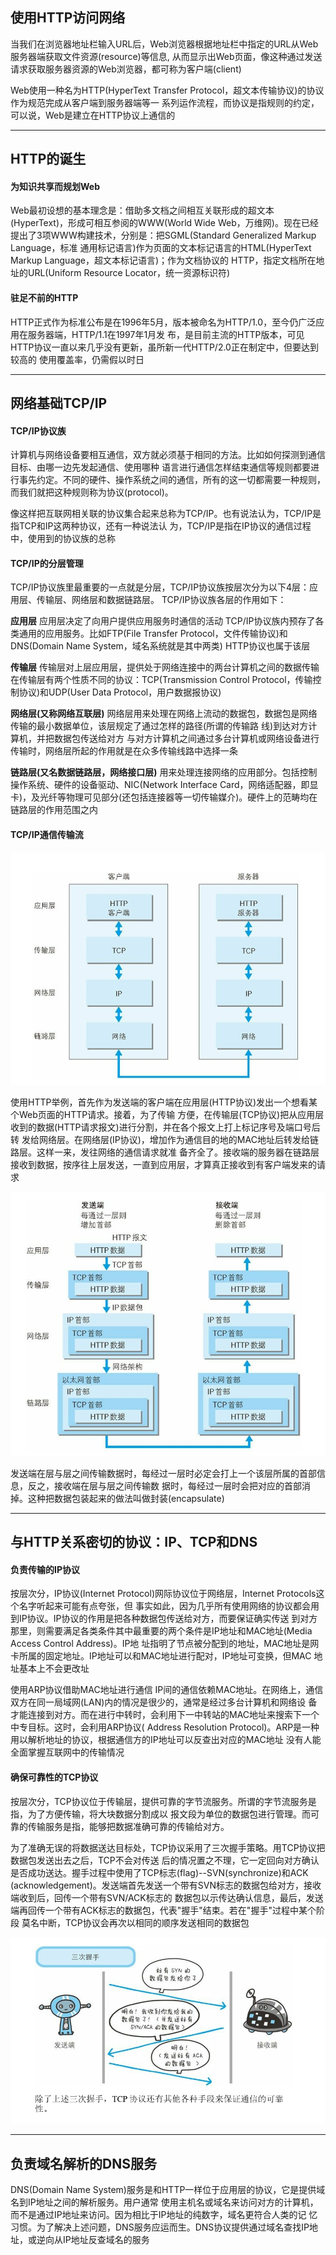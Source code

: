  ## 使用HTTP访问网络
    
当我们在浏览器地址栏输入URL后，Web浏览器根据地址栏中指定的URL从Web服务器端获取文件资源(resource)等信息,
从而显示出Web页面，像这种通过发送请求获取服务器资源的Web浏览器，都可称为客户端(client)
    
Web使用一种名为HTTP(HyperText Transfer Protocol，超文本传输协议)的协议作为规范完成从客户端到服务器端等一
系列运作流程，而协议是指规则的约定，可以说，Web是建立在HTTP协议上通信的
    
---

 ## HTTP的诞生
  #### 为知识共享而规划Web
    
Web最初设想的基本理念是：借助多文档之间相互关联形成的超文本(HyperText)，形成可相互参阅的WWW(World Wide
Web，万维网)。现在已经提出了3项WWW构建技术，分别是：把SGML(Standard Generalized Markup Language，标准
通用标记语言)作为页面的文本标记语言的HTML(HyperText Markup Language，超文本标记语言)；作为文档协议的
HTTP，指定文档所在地址的URL(Uniform Resource Locator，统一资源标识符)
    
  #### 驻足不前的HTTP
    
HTTP正式作为标准公布是在1996年5月，版本被命名为HTTP/1.0，至今仍广泛应用在服务器端，HTTP/1.1在1997年1月发
布，是目前主流的HTTP版本，可见HTTP协议一直以来几乎没有更新，虽所新一代HTTP/2.0正在制定中，但要达到较高的
使用覆盖率，仍需假以时日

---
 
 ## 网络基础TCP/IP
  #### TCP/IP协议族
    
计算机与网络设备要相互通信，双方就必须基于相同的方法。比如如何探测到通信目标、由哪一边先发起通信、使用哪种
语言进行通信怎样结束通信等规则都要进行事先约定。不同的硬件、操作系统之间的通信，所有的这一切都需要一种规则，
而我们就把这种规则称为协议(protocol)。
    
像这样把互联网相关联的协议集合起来总称为TCP/IP。也有说法认为，TCP/IP是指TCP和IP这两种协议，还有一种说法认
为，TCP/IP是指在IP协议的通信过程中，使用到的协议族的总称
    
  #### TCP/IP的分层管理
    
TCP/IP协议族里最重要的一点就是分层，TCP/IP协议族按层次分为以下4层：应用层、传输层、网络层和数据链路层。
TCP/IP协议族各层的作用如下：
    
**应用层**
应用层决定了向用户提供应用服务时通信的活动
TCP/IP协议族内预存了各类通用的应用服务。比如FTP(File Transfer Protocol，文件传输协议)和DNS(Domain 
Name System，域名系统就是其中两类)
HTTP协议也属于该层
    
**传输层**
传输层对上层应用层，提供处于网络连接中的两台计算机之间的数据传输
在传输层有两个性质不同的协议：TCP(Transmission Control Protocol，传输控制协议)和UDP(User Data 
Protocol，用户数据报协议)
    
**网络层(又称网络互联层)**
网络层用来处理在网络上流动的数据包，数据包是网络传输的最小数据单位，该层规定了通过怎样的路径(所谓的传输路
线)到达对方计算机，并把数据包传送给对方
与对方计算机之间通过多台计算机或网络设备进行传输时，网络层所起的作用就是在众多传输线路中选择一条
    
**链路层(又名数据链路层，网络接口层)**
用来处理连接网络的应用部分。包括控制操作系统、硬件的设备驱动、NIC(Network Interface Card，网络适配器，即显
卡)，及光纤等物理可见部分(还包括连接器等一切传输媒介)。硬件上的范畴均在链路层的作用范围之内
    
  #### TCP/IP通信传输流
   ![](../../.vuepress/public/img/413dbff0.png)
    
使用HTTP举例，首先作为发送端的客户端在应用层(HTTP协议)发出一个想看某个Web页面的HTTP请求。接着，为了传输
方便，在传输层(TCP协议)把从应用层收到的数据(HTTP请求报文)进行分割，并在各个报文上打上标记序号及端口号后转
发给网络层。在网络层(IP协议)，增加作为通信目的地的MAC地址后转发给链路层。这样一来，发往网络的通信请求就准
备齐全了。接收端的服务器在链路层接收到数据，按序往上层发送，一直到应用层，才算真正接收到有客户端发来的请求
    
   ![](../../.vuepress/public/img/6df2a574.png)
   
发送端在层与层之间传输数据时，每经过一层时必定会打上一个该层所属的首部信息，反之，接收端在层与层之间传输数
据时，每经过一层时会把对应的首部消掉。这种把数据包装起来的做法叫做封装(encapsulate) 

---

 ## 与HTTP关系密切的协议：IP、TCP和DNS
  #### 负责传输的IP协议
    
按层次分，IP协议(Internet Protocol)网际协议位于网络层，Internet Protocols这个名字听起来可能有点夸张，但
事实如此，因为几乎所有使用网络的协议都会用到IP协议。IP协议的作用是把各种数据包传送给对方，而要保证确实传送
到对方那里，则需要满足各类条件其中最重要的两个条件是IP地址和MAC地址(Media Access Control Address)。IP地
址指明了节点被分配到的地址，MAC地址是网卡所属的固定地址。IP地址可以和MAC地址进行配对，IP地址可变换，但MAC
地址基本上不会更改址
    
使用ARP协议借助MAC地址进行通信
IP间的通信依赖MAC地址。在网络上，通信双方在同一局域网(LAN)内的情况是很少的，通常是经过多台计算机和网络设
备才能连接到对方。而在进行中转时，会利用下一中转站的MAC地址来搜索下一个中专目标。这时，会利用ARP协议(
Address Resolution Protocol)。ARP是一种用以解析地址的协议，根据通信方的IP地址可以反查出对应的MAC地址
没有人能全面掌握互联网中的传输情况
    
  #### 确保可靠性的TCP协议
    
按层次分，TCP协议位于传输层，提供可靠的字节流服务。所谓的字节流服务是指，为了方便传输，将大块数据分割成以
报文段为单位的数据包进行管理。而可靠的传输服务是指，能够把数据准确可靠的传输给对方。
    
为了准确无误的将数据送达目标处，TCP协议采用了三次握手策略。用TCP协议把数据包发送出去之后，TCP不会对传送
后的情况置之不理，它一定回向对方确认是否成功送达。握手过程中使用了TCP标志(flag)--SVN(synchronize)和ACK
(acknowledgement)。发送端首先发送一个带有SVN标志的数据包给对方，接收端收到后，回传一个带有SVN/ACK标志的
数据包以示传达确认信息，最后，发送端再回传一个带有ACK标志的数据包，代表"握手"结束。若在"握手"过程中某个阶段
莫名中断，TCP协议会再次以相同的顺序发送相同的数据包
    
   ![](../../.vuepress/public/img/3dfd4087.png)
   
---
 
 ## 负责域名解析的DNS服务
    
DNS(Domain Name System)服务是和HTTP一样位于应用层的协议，它是提供域名到IP地址之间的解析服务。用户通常
使用主机名或域名来访问对方的计算机，而不是通过IP地址来访问。因为相比于IP地址的纯数字，域名更符合人类的记
忆习惯。为了解决上述问题，DNS服务应运而生。DNS协议提供通过域名查找IP地址，或逆向从IP地址反查域名的服务